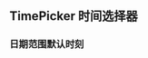 <div class="demo-header">
<p class="overviewicon">
  <span class="wapi-form-datepicker"/>
</p>

## TimePicker 时间选择器

<nova-uxlink widget-name="DatePicker"></nova-uxlink>

<!-- 用于设置/选择日期，包括年月/年月日/年月日时分/年月日时分秒日期格式。 -->
</div>

### 日期范围默认时刻

<nova-demo-view link="time-picker/default-time-of-range.vue"></nova-demo-view>

<br>

